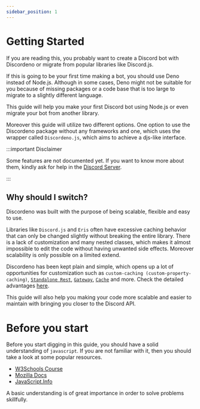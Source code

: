 ```yaml
---
sidebar_position: 1
---
```


# Getting Started

If you are reading this, you probably want to create a Discord bot with Discordeno or migrate from popular libraries
like Discord.js.

If this is going to be your first time making a bot, you should use Deno instead of Node.js. Although in some cases,
Deno might not be suitable for you because of missing packages or a code base that is too large to migrate to a slightly
different language.

This guide will help you make your first Discord bot using Node.js or even migrate your bot from another library.

Moreover this guide will utilize two different options. One option to use the Discordeno package without any frameworks
and one, which uses the wrapper called `Discordeno.js`, which aims to achieve a djs-like interface.

:::important Disclaimer

Some features are not documented yet. If you want to know more about them, kindly ask for help in the
[Discord Server](https://discord.gg/ddeno).

:::

## Why should I switch?

Discordeno was built with the purpose of being scalable, flexible and easy to use.

Libraries like `Discord.js` and `Eris` often have excessive caching behavior that can only be changed slightly without
breaking the entire library. There is a lack of customization and many nested classes, which makes it almost impossible
to edit the code without having unwanted side effects. Moreover scalability is only possible on a limited extend.

Discordeno has been kept plain and simple, which opens up a lot of opportunities for customization such as
`custom-caching (custom-property-caching)`, [`Standalone Rest`](../big-bot-guide/rest.md),
[`Gateway`](../big-bot-guide/gateway.md), [`Cache`](../big-bot-guide/cache.md) and more. Check the detailed advantages
[here](https://github.com/discordeno/discordeno#features).

This guide will also help you making your code more scalable and easier to maintain with bringing you closer to the
Discord API.

# Before you start

Before you start digging in this guide, you should have a solid understanding of `javascript`. If you are not familiar
with it, then you should take a look at some popular resources.

- [W3Schools Course](https://www.w3schools.com/js/DEFAULT.asp)
- [Mozilla Docs](https://developer.mozilla.org/en-US/docs/Web/JavaScript)
- [JavaScript.Info](https://javascript.info)

A basic understanding is of great importance in order to solve problems skillfully.
